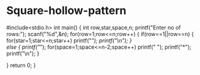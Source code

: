 # Square-hollow-pattern
#include<stdio.h>
int main()
{  int row,star,space,n; 
   printf("Enter no of rows:");
   scanf("%d",&n);
   for(row=1;row<=n;row++)
   {
       if(row==1||row==n)
       {
           for(star=1;star<=n;star++)
           printf("*");
           printf("\n");
        }  
        else
        {
            printf("*");
            for(space=1;space<=n-2;space++)
            printf(" ");
            printf("*");
            printf("\n");
        }
        
   }
    return 0;
}
        
